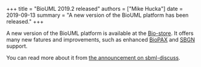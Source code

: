 +++
title   = "BioUML 2019.2 released"
authors = ["Mike Hucka"]
date    = 2019-09-13
summary = "A new version of the BioUML platform has been released."
+++

A new version of the BioUML platform is available at the [Bio-store](https://new.bio-store.org).  It offers many new fatures and improvements, such as enhanced [BioPAX](http://biopax.org) and [SBGN](https://sbgn.github.io) support.

You can read more about it from [the announcement on sbml-discuss](https://groups.google.com/forum/#!msg/sbml-discuss/oVAq77-w-mE/DpU16oWgAAAJ).
